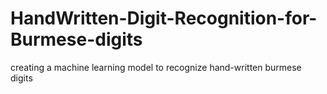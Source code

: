 # HandWritten-Digit-Recognition-for-Burmese-digits
creating a machine learning model to recognize hand-written burmese digits
